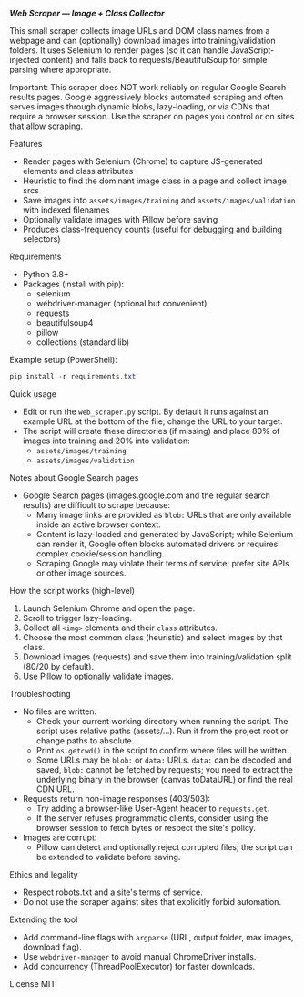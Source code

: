 ***Web Scraper — Image + Class Collector***

This small scraper collects image URLs and DOM class names from a webpage and can (optionally) download images into training/validation folders. It uses Selenium to render pages (so it can handle JavaScript-injected content) and falls back to requests/BeautifulSoup for simple parsing where appropriate.

Important: This scraper does NOT work reliably on regular Google Search results pages. Google aggressively blocks automated scraping and often serves images through dynamic blobs, lazy-loading, or via CDNs that require a browser session. Use the scraper on pages you control or on sites that allow scraping.

Features
- Render pages with Selenium (Chrome) to capture JS-generated <img> elements and class attributes
- Heuristic to find the dominant image class in a page and collect image srcs
- Save images into `assets/images/training` and `assets/images/validation` with indexed filenames
- Optionally validate images with Pillow before saving
- Produces class-frequency counts (useful for debugging and building selectors)

Requirements
- Python 3.8+
- Packages (install with pip):
  - selenium
  - webdriver-manager (optional but convenient)
  - requests
  - beautifulsoup4
  - pillow
  - collections (standard lib)

Example setup (PowerShell):

```powershell
pip install -r requirements.txt
```

Quick usage
- Edit or run the `web_scraper.py` script. By default it runs against an example URL at the bottom of the file; change the URL to your target.
- The script will create these directories (if missing) and place 80% of images into training and 20% into validation:
  - `assets/images/training`
  - `assets/images/validation`

Notes about Google Search pages
- Google Search pages (images.google.com and the regular search results) are difficult to scrape because:
  - Many image links are provided as `blob:` URLs that are only available inside an active browser context.
  - Content is lazy-loaded and generated by JavaScript; while Selenium can render it, Google often blocks automated drivers or requires complex cookie/session handling.
  - Scraping Google may violate their terms of service; prefer site APIs or other image sources.

How the script works (high-level)
1. Launch Selenium Chrome and open the page.
2. Scroll to trigger lazy-loading.
3. Collect all `<img>` elements and their `class` attributes.
4. Choose the most common class (heuristic) and select images by that class.
5. Download images (requests) and save them into training/validation split (80/20 by default).
6. Use Pillow to optionally validate images.

Troubleshooting
- No files are written:
  - Check your current working directory when running the script. The script uses relative paths (assets/...). Run it from the project root or change paths to absolute.
  - Print `os.getcwd()` in the script to confirm where files will be written.
  - Some URLs may be `blob:` or `data:` URLs. `data:` can be decoded and saved, `blob:` cannot be fetched by requests; you need to extract the underlying binary in the browser (canvas toDataURL) or find the real CDN URL.
- Requests return non-image responses (403/503):
  - Try adding a browser-like User-Agent header to `requests.get`.
  - If the server refuses programmatic clients, consider using the browser session to fetch bytes or respect the site's policy.
- Images are corrupt:
  - Pillow can detect and optionally reject corrupted files; the script can be extended to validate before saving.

Ethics and legality
- Respect robots.txt and a site's terms of service.
- Do not use the scraper against sites that explicitly forbid automation.

Extending the tool
- Add command-line flags with `argparse` (URL, output folder, max images, download flag).
- Use `webdriver-manager` to avoid manual ChromeDriver installs.
- Add concurrency (ThreadPoolExecutor) for faster downloads.

License
MIT
